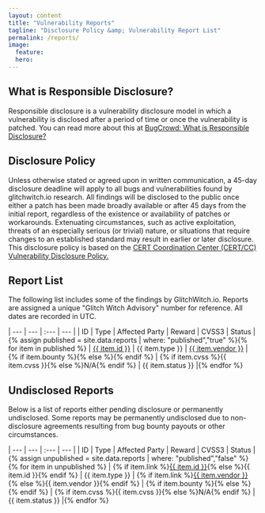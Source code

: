 ```yaml
---
layout: content
title: "Vulnerability Reports"
tagline: "Disclosure Policy &amp; Vulnerability Report List"
permalink: /reports/
image:
  feature:
  hero:
---
```

## What is Responsible Disclosure?
Responsible disclosure is a vulnerability disclosure model in which a vulnerability is disclosed after a period of time or once the vulnerability is patched. You can read more about this at [BugCrowd: What is Responsible Disclosure?](https://www.bugcrowd.com/resource/what-is-responsible-disclosure/)

## Disclosure Policy

Unless otherwise stated or agreed upon in written communication, a 45-day disclosure deadline will apply to all bugs and vulnerabilities found by glitchwitch.io research. All findings will be disclosed to the public once either a patch has been made broadly available or after 45 days from the initial report, regardless of the existence or availability of patches or workarounds. Extenuating circumstances, such as active exploitation, threats of an especially serious (or trivial) nature, or situations that require changes to an established standard may result in earlier or later disclosure. This disclosure policy is based on the [CERT Coordination Center (CERT/CC) Vulnerability Disclosure Policy.](https://vuls.cert.org/confluence/display/Wiki/Vulnerability+Disclosure+Policy)

## Report List

The following list includes some of the findings by GlitchWitch.io. Reports are assigned a unique "Glitch Witch Advisory" number for reference. All dates are recorded in UTC.

| --- | --- | :--- | --- |
| ID | Type | Affected Party | Reward | CVSS3 | Status |{% assign published = site.data.reports | where: "published","true" %}{% for item in published %}
| <a href="{% if item.link %}{{ item.link }}{% else %}{{ site.url }}/reports/{{ item.id | remove: 'GWA-2018-00' }}{% endif %}">{{ item.id }}</a> | <span title="{{item.type-long}}">{{ item.type }}</span> | <a href="{% if item.link %}{{ item.link }}{% else %}{{ site.url }}/reports/{{ item.id | remove: 'GWA-2018-00' }}{% endif %}/">{{ item.vendor }}</a> | {% if item.bounty %}<span style="color:green;background:none;" title="${{item.bounty}}"><i class="fas fa-check-circle"></i></span>{% else %}<span style="background:none;" title="No Bounty Paid"><i class="fas fa-times-circle"></i></span>{% endif %} | {% if item.cvss %}<span title="{{item.cvss-string}}">{{ item.cvss }}</span>{% else %}N/A{% endif %} | {{ item.status }} |{% endfor %}

## Undisclosed Reports

Below is a list of reports either pending disclosure or permanently undisclosed. Some reports may be permanently undisclosed due to non-disclosure agreements resulting from bug bounty payouts or other circumstances.

| --- | --- | :--- | --- |
| ID | Type | Affected Party | Reward | CVSS3 | Status |{% assign unpublished = site.data.reports | where: "published","false" %}{% for item in unpublished %}
| {% if item.link %}<a href="{{ item.link }}">{{ item.id }}</a>{% else %}{{ item.id }}{% endif %} | <span title="{{item.type-long}}">{{ item.type }}</span> | {% if item.link %}<a href="{{ item.link }}/">{{ item.vendor }}</a>{% else %}{{ item.vendor }}{% endif %} | {% if item.bounty %}<span style="color:green;background:none;" title="${{item.bounty}}"><i class="fas fa-check-circle"></i></span>{% else %}<span style="background:none;" title="No Bounty Paid or Private Contract"><i class="fas fa-times-circle"></i></span>{% endif %} | {% if item.cvss %}<span title="{{item.cvss-string}}">{{ item.cvss }}</span>{% else %}N/A{% endif %} | {{ item.status }} |{% endfor %}
